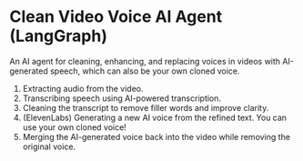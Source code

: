# Clean Video Voice AI Agent (LangGraph)

An AI agent for cleaning, enhancing, and replacing voices in videos with AI-generated speech, which can also be your own cloned voice.

1. Extracting audio from the video.
2. Transcribing speech using AI-powered transcription.
3. Cleaning the transcript to remove filler words and improve clarity.
4. (ElevenLabs) Generating a new AI voice from the refined text. You can use your own cloned voice!
5. Merging the AI-generated voice back into the video while removing the original voice.
